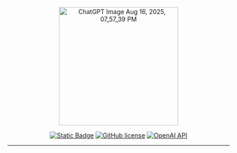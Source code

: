 <p align="center">
  <img width="270" alt="ChatGPT Image Aug 16, 2025, 07_57_39 PM" src="https://github.com/user-attachments/assets/7af38c8f-4cd2-4ad8-9512-9d81c8afa1a8" />
</p>


<div align="center">
  
  <a href="https://www.python.org/">![Static Badge](https://img.shields.io/badge/python-3.9+-pink)</a>
  <a href="https://github.com/dross20/llmify/blob/main/LICENSE">![GitHub license](https://img.shields.io/badge/license-MIT-yellow.svg)</a>
  <a href="https://github.com/openai/openai-python">![OpenAI API](https://img.shields.io/badge/-OpenAI%20API-eee?style=flat-square&logo=openai&logoColor=412991)</a>
 
</div>

---
